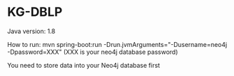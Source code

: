 # KG-DBLP
Java version: 1.8

How to run: mvn spring-boot:run -Drun.jvmArguments="-Dusername=neo4j -Dpassword=XXX"  (XXX is your neo4j database password)

You need to store data into your Neo4j database first
